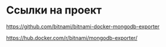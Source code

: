 # Ссылки на проект
https://github.com/bitnami/bitnami-docker-mongodb-exporter

https://hub.docker.com/r/bitnami/mongodb-exporter/